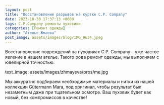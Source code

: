 ```yaml
---
layout: post
title: "Восстановление разрывов на куртке C.P. Company"
date: 2023-10-30 17:37:13 +0600
tags: C.P.Company ремонты пуховики
categories: [Ремонт одежды]
author: "Ателье Жмаева"
post_image: assets/images/blog/IMG_9634.jpeg
---
```



Восстановление повреждений на пуховиках C.P. Company – уже частое явление в нашем ателье. Такого рода ремонт одежды, мы выполняем с ювелирной точностью.

text_image: assets/images/zhmayeva/pros/me.jpg

Мы аккуратно подбираем необходимые материалы и нитки из нашей коллекции Gütermann Mara, под оригинал, чтобы результат был незаметным даже при тщательном осмотре. Ваш пуховик будет как новый, без компромиссов в качестве!

